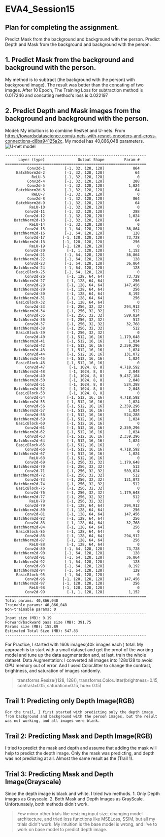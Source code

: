 # EVA4_Session15
## Plan for completing the assignment.
Predict Mask from the background and background with the person.
Predict Depth and Mask from the background and background with the person.

## 1. Predict Mask from the background and background with the person.
My method is to subtract (the background with the person) with background image). The result was better than the concating of two images.
After 10 Epoch, The Training Loss for subtraction method is 0.017246 and concating method's loss is 0.022197

## 2. Predict Depth and Mask images from the background and background with the person.
  Model: My intuition is to combine ResNet and U-nets. From https://towardsdatascience.com/u-nets-with-resnet-encoders-and-cross-connections-d8ba94125a2c. My model has 40,866,048 parameters. 
  ![U-net model](http://deeplearning.net/tutorial/_images/unet.jpg)
  ```
  ----------------------------------------------------------------
        Layer (type)               Output Shape         Param #
================================================================
            Conv2d-1         [-1, 32, 128, 128]             864
       BatchNorm2d-2         [-1, 32, 128, 128]              64
              ReLU-3         [-1, 32, 128, 128]               0
            Conv2d-4         [-1, 32, 128, 128]             288
            Conv2d-5         [-1, 32, 128, 128]           1,024
       BatchNorm2d-6         [-1, 32, 128, 128]              64
              ReLU-7         [-1, 32, 128, 128]               0
            Conv2d-8         [-1, 32, 128, 128]             864
       BatchNorm2d-9         [-1, 32, 128, 128]              64
             ReLU-10         [-1, 32, 128, 128]               0
           Conv2d-11         [-1, 32, 128, 128]             288
           Conv2d-12         [-1, 32, 128, 128]           1,024
      BatchNorm2d-13         [-1, 32, 128, 128]              64
             ReLU-14         [-1, 32, 128, 128]               0
           Conv2d-15         [-1, 64, 128, 128]          36,864
      BatchNorm2d-16         [-1, 64, 128, 128]             128
           Conv2d-17        [-1, 128, 128, 128]          73,728
      BatchNorm2d-18        [-1, 128, 128, 128]             256
             ReLU-19        [-1, 128, 128, 128]               0
           Conv2d-20          [-1, 1, 128, 128]           1,152
           Conv2d-21         [-1, 64, 128, 128]          36,864
      BatchNorm2d-22         [-1, 64, 128, 128]             128
           Conv2d-23         [-1, 64, 128, 128]          36,864
      BatchNorm2d-24         [-1, 64, 128, 128]             128
       BasicBlock-25         [-1, 64, 128, 128]               0
           Conv2d-26          [-1, 128, 64, 64]          73,728
      BatchNorm2d-27          [-1, 128, 64, 64]             256
           Conv2d-28          [-1, 128, 64, 64]         147,456
      BatchNorm2d-29          [-1, 128, 64, 64]             256
           Conv2d-30          [-1, 128, 64, 64]           8,192
      BatchNorm2d-31          [-1, 128, 64, 64]             256
       BasicBlock-32          [-1, 128, 64, 64]               0
           Conv2d-33          [-1, 256, 32, 32]         294,912
      BatchNorm2d-34          [-1, 256, 32, 32]             512
           Conv2d-35          [-1, 256, 32, 32]         589,824
      BatchNorm2d-36          [-1, 256, 32, 32]             512
           Conv2d-37          [-1, 256, 32, 32]          32,768
      BatchNorm2d-38          [-1, 256, 32, 32]             512
       BasicBlock-39          [-1, 256, 32, 32]               0
           Conv2d-40          [-1, 512, 16, 16]       1,179,648
      BatchNorm2d-41          [-1, 512, 16, 16]           1,024
           Conv2d-42          [-1, 512, 16, 16]       2,359,296
      BatchNorm2d-43          [-1, 512, 16, 16]           1,024
           Conv2d-44          [-1, 512, 16, 16]         131,072
      BatchNorm2d-45          [-1, 512, 16, 16]           1,024
       BasicBlock-46          [-1, 512, 16, 16]               0
           Conv2d-47           [-1, 1024, 8, 8]       4,718,592
      BatchNorm2d-48           [-1, 1024, 8, 8]           2,048
           Conv2d-49           [-1, 1024, 8, 8]       9,437,184
      BatchNorm2d-50           [-1, 1024, 8, 8]           2,048
           Conv2d-51           [-1, 1024, 8, 8]         524,288
      BatchNorm2d-52           [-1, 1024, 8, 8]           2,048
       BasicBlock-53           [-1, 1024, 8, 8]               0
           Conv2d-54          [-1, 512, 16, 16]       4,718,592
      BatchNorm2d-55          [-1, 512, 16, 16]           1,024
           Conv2d-56          [-1, 512, 16, 16]       2,359,296
      BatchNorm2d-57          [-1, 512, 16, 16]           1,024
           Conv2d-58          [-1, 512, 16, 16]         524,288
      BatchNorm2d-59          [-1, 512, 16, 16]           1,024
       BasicBlock-60          [-1, 512, 16, 16]               0
           Conv2d-61          [-1, 512, 16, 16]       2,359,296
      BatchNorm2d-62          [-1, 512, 16, 16]           1,024
           Conv2d-63          [-1, 512, 16, 16]       2,359,296
      BatchNorm2d-64          [-1, 512, 16, 16]           1,024
       BasicBlock-65          [-1, 512, 16, 16]               0
           Conv2d-66          [-1, 512, 16, 16]       4,718,592
      BatchNorm2d-67          [-1, 512, 16, 16]           1,024
             ReLU-68          [-1, 512, 16, 16]               0
           Conv2d-69          [-1, 256, 32, 32]       1,179,648
      BatchNorm2d-70          [-1, 256, 32, 32]             512
           Conv2d-71          [-1, 256, 32, 32]         589,824
      BatchNorm2d-72          [-1, 256, 32, 32]             512
           Conv2d-73          [-1, 256, 32, 32]         131,072
      BatchNorm2d-74          [-1, 256, 32, 32]             512
       BasicBlock-75          [-1, 256, 32, 32]               0
           Conv2d-76          [-1, 256, 32, 32]       1,179,648
      BatchNorm2d-77          [-1, 256, 32, 32]             512
             ReLU-78          [-1, 256, 32, 32]               0
           Conv2d-79          [-1, 128, 64, 64]         294,912
      BatchNorm2d-80          [-1, 128, 64, 64]             256
           Conv2d-81          [-1, 128, 64, 64]         147,456
      BatchNorm2d-82          [-1, 128, 64, 64]             256
           Conv2d-83          [-1, 128, 64, 64]          32,768
      BatchNorm2d-84          [-1, 128, 64, 64]             256
       BasicBlock-85          [-1, 128, 64, 64]               0
           Conv2d-86          [-1, 128, 64, 64]         294,912
      BatchNorm2d-87          [-1, 128, 64, 64]             256
             ReLU-88          [-1, 128, 64, 64]               0
           Conv2d-89         [-1, 64, 128, 128]          73,728
      BatchNorm2d-90         [-1, 64, 128, 128]             128
           Conv2d-91         [-1, 64, 128, 128]          36,864
      BatchNorm2d-92         [-1, 64, 128, 128]             128
           Conv2d-93         [-1, 64, 128, 128]           8,192
      BatchNorm2d-94         [-1, 64, 128, 128]             128
       BasicBlock-95         [-1, 64, 128, 128]               0
           Conv2d-96        [-1, 128, 128, 128]         147,456
      BatchNorm2d-97        [-1, 128, 128, 128]             256
             ReLU-98        [-1, 128, 128, 128]               0
           Conv2d-99          [-1, 1, 128, 128]           1,152
================================================================
Total params: 40,866,048
Trainable params: 40,866,048
Non-trainable params: 0
----------------------------------------------------------------
Input size (MB): 0.19
Forward/backward pass size (MB): 391.75
Params size (MB): 155.89
Estimated Total Size (MB): 547.83
----------------------------------------------------------------
```  
  
  For Practice, I started with 160k images(40k images each ) total. My approach is to start with a small dataset and get the proof of the working model and tune up the data augmentation and, at last, train the whole dataset.
  Data Augmentation: I converted all images into 128x128 to avoid GPU memory out of error. And I used ColorJitter to change the contrast, brightness, and saturation of images randomly. 
  > transforms.Resize((128, 128)),
  > transforms.ColorJitter(brightness=0.15, contrast=0.15, saturation=0.15, hue= 0.15)
  

## Trail 1: Predicting only Depth Image(RGB)
	For the trail, I first started with predicting only the depth image from background and background with the person images, but the result was not working, and all images were blank.

## Trail 2:  Predicting Mask and Depth Image(RGB)
  I tried to predict the mask and depth and assume that adding the mask will help to predict the depth image. Only the mask was predicting, and depth was not predicting at all. Almost the same result as the (Trail 1).

## Trial 3: Predicting Mask and Depth Image(Grayscale)
  Since the depth image is black and white. I tried two methods.
    1. Only Depth images as Grayscale.
    2. Both Mask and Depth Images as GrayScale.
  Unfortunately, both methods didn't work. 

> Few minor other trials like resizing input size, changing model architecture, and tried loss functions like MSELoss, SSIM, but all my trials didn't work. My intuition is the base model is wrong, and I've to work on base model to predict depth image.
